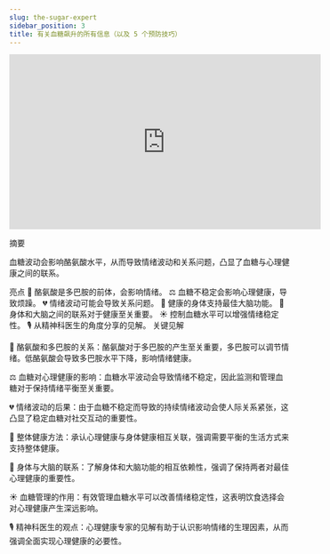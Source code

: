 ```yaml
---
slug: the-sugar-expert
sidebar_position: 3
title: 有关血糖飙升的所有信息（以及 5 个预防技巧）
---
```



<iframe width="560" height="315" src="https://www.youtube.com/embed/MxovSnvSO4E?si=6GqtAdsv15wJmj-4" title="YouTube video player" frameborder="0" allow="accelerometer; autoplay; clipboard-write; encrypted-media; gyroscope; picture-in-picture; web-share" referrerpolicy="strict-origin-when-cross-origin" allowfullscreen></iframe>


摘要

血糖波动会影响酪氨酸水平，从而导致情绪波动和关系问题，凸显了血糖与心理健康之间的联系。

亮点
🧠 酪氨酸是多巴胺的前体，会影响情绪。
⚖️ 血糖不稳定会影响心理健康，导致烦躁。
💔 情绪波动可能会导致关系问题。
🌱 健康的身体支持最佳大脑功能。
🔗 身体和大脑之间的联系对于健康至关重要。
☀️ 控制血糖水平可以增强情绪稳定性。
🎙️ 从精神科医生的角度分享的见解。
关键见解

🧠 酪氨酸和多巴胺的关系：酪氨酸对于多巴胺的产生至关重要，多巴胺可以调节情绪。低酪氨酸会导致多巴胺水平下降，影响情绪健康。

⚖️ 血糖对心理健康的影响：血糖水平波动会导致情绪不稳定，因此监测和管理血糖对于保持情绪平衡至关重要。

💔 情绪波动的后果：由于血糖不稳定而导致的持续情绪波动会使人际关系紧张，这凸显了稳定血糖对社交互动的重要性。

🌱 整体健康方法：承认心理健康与身体健康相互关联，强调需要平衡的生活方式来支持整体健康。

🔗 身体与大脑的联系：了解身体和大脑功能的相互依赖性，强调了保持两者对最佳心理健康的重要性。

☀️ 血糖管理的作用：有效管理血糖水平可以改善情绪稳定性，这表明饮食选择会对心理健康产生深远影响。

🎙️ 精神科医生的观点：心理健康专家的见解有助于认识影响情绪的生理因素，从而强调全面实现心理健康的必要性。


